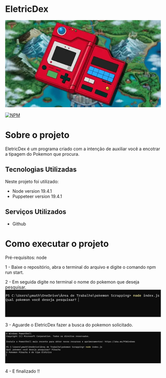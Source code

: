 # EletricDex

![Logo of the project](https://raw.githubusercontent.com/yanmathzz/EletricDex/main/img/pokedex.webp)

[![NPM](https://img.shields.io/badge/license-MIT-green)](https://github.com/yanmathzz/pokemon-Scrapping/blob/master/LICENCE)

# Sobre o projeto 
EletricDex é um programa criado com a intenção de auxiliar você a encotrar a tipagem do Pokemon que procura.

## Tecnologias Utilizadas
Neste projeto foi utilizado:

- Node version 19.4.1
- Puppeteer version  19.4.1

## Serviços Utilizados

- Github

# Como executar o projeto 
Pré-requisitos: node

1 - Baixe o repositório, abra o terminal do arquivo e digite o comando npm run start.

2 - Em seguida digite no terminal o nome do pokemon que deseja pesquisar.
![img](https://github.com/yanmathzz/EletricDex/blob/main/img/Pergunta.png?raw=true)

3 - Aguarde o EletricDex fazer a busca do pokemon solicitado.

![img](https://github.com/yanmathzz/EletricDex/blob/main/img/Resultados.png?raw=true)

4 - E finalizado !!
